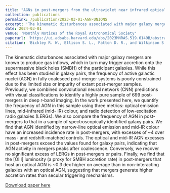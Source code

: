 ```yaml
---
title: "AGNs in post-mergers from the ultraviolet near infrared optical northern survey"
collection: publications
permalink: /publication/2023-03-01-AGN-UNIONS
excerpt: 'The kinematic disturbances associated with major galaxy mergers are known to produce gas inflows, which in turn may trigger accretion onto the supermassive black holes (SMBH) of the participant galaxies. While this effect has been studied in galaxy pairs, the frequency of active galactic nuclei (AGN) in fully coalesced post-merger systems is poorly constrained due to the limited size or impurity of extant post-merger samples. Previously, we combined convolutional neural network (CNN) predictions with visual classifications to identify a highly pure sample of 699 post-mergers in deep r-band imaging. In the work presented here, we quantify the frequency of AGN in this sample using three metrics: optical emission lines, mid-infrared (mid- IR) colour, and radio detection of low-excitation radio galaxies (LERGs). We also compare the frequency of AGN in post-mergers to that in a sample of spectroscopically identified galaxy pairs. We find that AGN identified by narrow-line optical emission and mid-IR colour have an increased incidence rate in post-mergers, with excesses of ~4 over mass- and redshift-matched controls. The optical and mid-IR AGN excesses in post-mergers exceed the values found for galaxy pairs, indicating that AGN activity in mergers peaks after coalescence. Conversely, we recover no significant excess of LERGs in post-mergers or pairs. Finally, we find that the [OIII] luminosity (a proxy for SMBH accretion rate) in post-mergers that host an optical AGN is ~0.3 dex higher on average than in non-interacting galaxies with an optical AGN, suggesting that mergers generate higher accretion rates than secular triggering mechanisms.'
date: 2024-03-01
venue: 'Monthly Notices of the Royal Astronomical Society'
paperurl: 'https://ui.adsabs.harvard.edu/abs/2023MNRAS.519.6149B/abstract'
citation: 'Bickley R. W., Ellison S. L., Patton D. R., and Wilkinson S. (2023). AGNs in post-mergers from the ultraviolet near infrared optical northern survey; <i>MNRAS</i>. 519, 6149-6161'
---
```

The kinematic disturbances associated with major galaxy mergers are known to produce gas inflows, which in turn may trigger accretion onto the supermassive black holes (SMBH) of the participant galaxies. While this effect has been studied in galaxy pairs, the frequency of active galactic nuclei (AGN) in fully coalesced post-merger systems is poorly constrained due to the limited size or impurity of extant post-merger samples. Previously, we combined convolutional neural network (CNN) predictions with visual classifications to identify a highly pure sample of 699 post-mergers in deep r-band imaging. In the work presented here, we quantify the frequency of AGN in this sample using three metrics: optical emission lines, mid-infrared (mid- IR) colour, and radio detection of low-excitation radio galaxies (LERGs). We also compare the frequency of AGN in post-mergers to that in a sample of spectroscopically identified galaxy pairs. We find that AGN identified by narrow-line optical emission and mid-IR colour have an increased incidence rate in post-mergers, with excesses of ~4 over mass- and redshift-matched controls. The optical and mid-IR AGN excesses in post-mergers exceed the values found for galaxy pairs, indicating that AGN activity in mergers peaks after coalescence. Conversely, we recover no significant excess of LERGs in post-mergers or pairs. Finally, we find that the [OIII] luminosity (a proxy for SMBH accretion rate) in post-mergers that host an optical AGN is ~0.3 dex higher on average than in non-interacting galaxies with an optical AGN, suggesting that mergers generate higher accretion rates than secular triggering mechanisms.

[Download paper here](https://ui.adsabs.harvard.edu/abs/2023MNRAS.519.6149B/abstract)